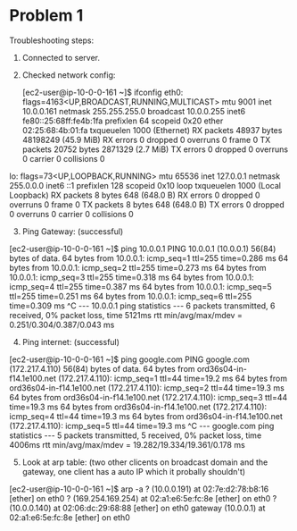 Problem 1
===============================

Troubleshooting steps:

1. Connected to server. 
2. Checked network config: 

	[ec2-user@ip-10-0-0-161 ~]$ ifconfig
eth0: flags=4163<UP,BROADCAST,RUNNING,MULTICAST>  mtu 9001
        inet 10.0.0.161  netmask 255.255.255.0  broadcast 10.0.0.255
        inet6 fe80::25:68ff:fe4b:1fa  prefixlen 64  scopeid 0x20<link>
        ether 02:25:68:4b:01:fa  txqueuelen 1000  (Ethernet)
        RX packets 48937  bytes 48198249 (45.9 MiB)
        RX errors 0  dropped 0  overruns 0  frame 0
        TX packets 20752  bytes 2871329 (2.7 MiB)
        TX errors 0  dropped 0 overruns 0  carrier 0  collisions 0

lo: flags=73<UP,LOOPBACK,RUNNING>  mtu 65536
        inet 127.0.0.1  netmask 255.0.0.0
        inet6 ::1  prefixlen 128  scopeid 0x10<host>
        loop  txqueuelen 1000  (Local Loopback)
        RX packets 8  bytes 648 (648.0 B)
        RX errors 0  dropped 0  overruns 0  frame 0
        TX packets 8  bytes 648 (648.0 B)
        TX errors 0  dropped 0 overruns 0  carrier 0  collisions 0

3. Ping Gateway: (successful)

[ec2-user@ip-10-0-0-161 ~]$ ping 10.0.0.1
PING 10.0.0.1 (10.0.0.1) 56(84) bytes of data.
64 bytes from 10.0.0.1: icmp_seq=1 ttl=255 time=0.286 ms
64 bytes from 10.0.0.1: icmp_seq=2 ttl=255 time=0.273 ms
64 bytes from 10.0.0.1: icmp_seq=3 ttl=255 time=0.318 ms
64 bytes from 10.0.0.1: icmp_seq=4 ttl=255 time=0.387 ms
64 bytes from 10.0.0.1: icmp_seq=5 ttl=255 time=0.251 ms
64 bytes from 10.0.0.1: icmp_seq=6 ttl=255 time=0.309 ms
^C
--- 10.0.0.1 ping statistics ---
6 packets transmitted, 6 received, 0% packet loss, time 5121ms
rtt min/avg/max/mdev = 0.251/0.304/0.387/0.043 ms


4. Ping internet: (successful)

[ec2-user@ip-10-0-0-161 ~]$ ping google.com
PING google.com (172.217.4.110) 56(84) bytes of data.
64 bytes from ord36s04-in-f14.1e100.net (172.217.4.110): icmp_seq=1 ttl=44 time=19.2 ms
64 bytes from ord36s04-in-f14.1e100.net (172.217.4.110): icmp_seq=2 ttl=44 time=19.3 ms
64 bytes from ord36s04-in-f14.1e100.net (172.217.4.110): icmp_seq=3 ttl=44 time=19.3 ms
64 bytes from ord36s04-in-f14.1e100.net (172.217.4.110): icmp_seq=4 ttl=44 time=19.3 ms
64 bytes from ord36s04-in-f14.1e100.net (172.217.4.110): icmp_seq=5 ttl=44 time=19.3 ms
^C
--- google.com ping statistics ---
5 packets transmitted, 5 received, 0% packet loss, time 4006ms
rtt min/avg/max/mdev = 19.282/19.334/19.361/0.178 ms


5. Look at arp table: (two other clicents on broadcast domain and the gateway, one client has a auto IP which it probally shouldn't)

[ec2-user@ip-10-0-0-161 ~]$ arp -a
? (10.0.0.191) at 02:7e:d2:78:b8:16 [ether] on eth0
? (169.254.169.254) at 02:a1:e6:5e:fc:8e [ether] on eth0
? (10.0.0.140) at 02:06:dc:29:68:88 [ether] on eth0
gateway (10.0.0.1) at 02:a1:e6:5e:fc:8e [ether] on eth0

